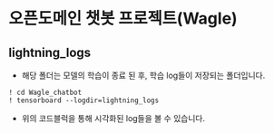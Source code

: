 # 오픈도메인 챗봇 프로젝트(Wagle)

## lightning_logs
- 해당 폴더는 모델의 학습이 종료 된 후, 학습 log들이 저장되는 폴더입니다.
```
! cd Wagle_chatbot
! tensorboard --logdir=lightning_logs
```
- 위의 코드블럭을 통해 시각화된 log들을 볼 수 있습니다.

